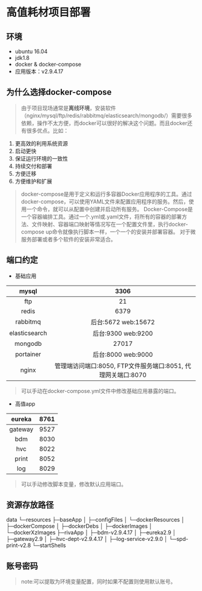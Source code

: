 
# 高值耗材项目部署
## 环境
- ubuntu 16.04
- jdk1.8
- docker & docker-compose
- 应用版本：v2.9.4.17
## 为什么选择docker-compose
> 由于项目现场通常是**离线环境**，安装软件（nginx/mysql/ftp/redis/rabbitmq/elasticsearch/mongodb/）需要很多依赖，操作不太方便，而docker可以很好的解决这个问题。而且docker还有很多优点。比如：
1. 更高效的利用系统资源
2. 启动更快
3. 保证运行环境的一致性
4. 持续交付和部署
5. 方便迁移
6. 方便维护和扩展

> docker-compose是用于定义和运行多容器Docker应用程序的工具。通过docker-compose，可以使用YAML文件来配置应用程序的服务。然后，使用一个命令，就可以从配置中创建并启动所有服务。
> Docker-Compose是一个容器编排工具。通过一个.yml或.yaml文件，将所有的容器的部署方法、文件映射、容器端口映射等情况写在一个配置文件里，执行docker-compose up命令就像执行脚本一样，一个一个的安装并部署容器。
对于微服务部署或者多个软件的安装非常适合。

## 端口约定
- 基础应用

|mysql|3306|
|:--:|:--:|
|ftp  |21  |
|redis|6379|
|rabbitmq|后台:5672  web:15672|
|elasticsearch|后台:9300  web:9200|
|mongodb|27017|
|portainer|后台:8000  web:9000|
|nginx|管理端访问端口:8050, FTP文件服务端口:8051, 代理网关端口:8070|
> 可以手动在docker-compose.yml文件中修改基础应用暴露的端口。
- 高值app

|eureka|8761|
|:--:|:--:|
|gateway|9527|
|bdm|8030|
|hvc|8022|
|print|8052|
|log|8029|
> 可以手动修改脚本变量，修改默认应用端口。

## 资源存放路径
data
└─resources
    ├─baseApp
    │  ├─configFiles
    │  └─dockerResources
    │      ├─dockerCompose
    │      ├─dockerDebs
    │      ├─dockerImages
    │      └─dockerXzImages
    ├─rivaApp
    │  ├─bdm-v2.9.4.17
    │  ├─eureka2.9
    │  ├─gateway2.9
    │  ├─hvc-dept-v2.9.4.17
    │  ├─log-service-v2.9.0
    │  └─spd-print-v2.8
    └─startShells
   

## 账号密码
> note:可以提取为环境变量配置，同时如果不配置则使用默认账号。
